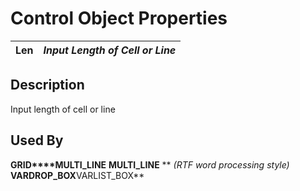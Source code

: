 # Control Object Properties

**Len** |  **_Input Length of Cell or Line_**  
---|---  
  
## Description

Input length of cell or line

## Used By

**GRID****MULTI_LINE** **MULTI_LINE** ** _(RTF word processing style)_ ****VARDROP_BOX****VARLIST_BOX**
